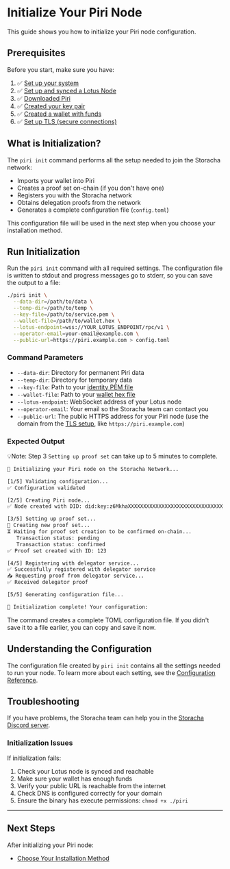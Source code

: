 # Initialize Your Piri Node

This guide shows you how to initialize your Piri node configuration.

## Prerequisites

Before you start, make sure you have:

1. ✅ [Set up your system](./prerequisites.md)
2. ✅ [Set up and synced a Lotus Node](./prerequisites.md#filecoin-prerequisites)
3. ✅ [Downloaded Piri](./download.md)
4. ✅ [Created your key pair](./key-generation.md)
5. ✅ [Created a wallet with funds](./prerequisites.md#funded-delegated-wallet)
6. ✅ [Set up TLS (secure connections)](./tls-termination.md)

## What is Initialization?

The `piri init` command performs all the setup needed to join the Storacha network:
- Imports your wallet into Piri
- Creates a proof set on-chain (if you don't have one)
- Registers you with the Storacha network
- Obtains delegation proofs from the network
- Generates a complete configuration file (`config.toml`)

This configuration file will be used in the next step when you choose your installation method.

## Run Initialization

Run the `piri init` command with all required settings. The configuration file is written to stdout and progress messages go to stderr, so you can save the output to a file:

```bash
./piri init \
  --data-dir=/path/to/data \
  --temp-dir=/path/to/temp \
  --key-file=/path/to/service.pem \
  --wallet-file=/path/to/wallet.hex \
  --lotus-endpoint=wss://YOUR_LOTUS_ENDPOINT/rpc/v1 \
  --operator-email=your-email@example.com \
  --public-url=https://piri.example.com > config.toml
```

### Command Parameters

- `--data-dir`: Directory for permanent Piri data
- `--temp-dir`: Directory for temporary data
- `--key-file`: Path to your [identity PEM file](./key-generation.md#generating-a-pem-file--did)
- `--wallet-file`: Path to your [wallet hex file](./key-generation.md#preparing-your-wallet-file)
- `--lotus-endpoint`: WebSocket address of your Lotus node
- `--operator-email`: Your email so the Storacha team can contact you
- `--public-url`: The public HTTPS address for your Piri node (use the domain from the [TLS setup](./tls-termination.md), like `https://piri.example.com`)

### Expected Output

💡Note: Step 3 `Setting up proof set` can take up to 5 minutes to complete.

```bash
🚀 Initializing your Piri node on the Storacha Network...

[1/5] Validating configuration...
✅ Configuration validated

[2/5] Creating Piri node...
✅ Node created with DID: did:key:z6MkhaXXXXXXXXXXXXXXXXXXXXXXXXXXXXXXXXXXXXXXXXXXXXX

[3/5] Setting up proof set...
📝 Creating new proof set...
⏳ Waiting for proof set creation to be confirmed on-chain...
   Transaction status: pending
   Transaction status: confirmed
✅ Proof set created with ID: 123

[4/5] Registering with delegator service...
✅ Successfully registered with delegator service
📥 Requesting proof from delegator service...
✅ Received delegator proof

[5/5] Generating configuration file...

🎉 Initialization complete! Your configuration:
```

The command creates a complete TOML configuration file. If you didn't save it to a file earlier, you can copy and save it now.

## Understanding the Configuration

The configuration file created by `piri init` contains all the settings needed to run your node. To learn more about each setting, see the [Configuration Reference](./configuration.md).

## Troubleshooting

If you have problems, the Storacha team can help you in the [Storacha Discord server](https://discord.gg/pqa6Dn6RnP).

### Initialization Issues

If initialization fails:
1. Check your Lotus node is synced and reachable
2. Make sure your wallet has enough funds
3. Verify your public URL is reachable from the internet
4. Check DNS is configured correctly for your domain
5. Ensure the binary has execute permissions: `chmod +x ./piri`

---

## Next Steps

After initializing your Piri node:
- [Choose Your Installation Method](./choosing-installation.md)
